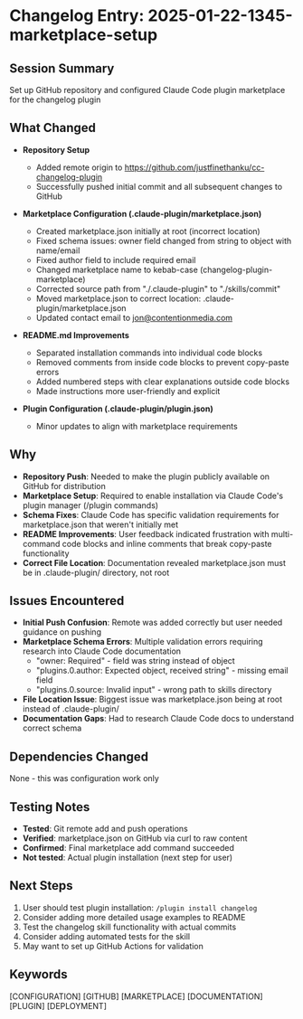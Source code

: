 # Changelog Entry: 2025-01-22-1345-marketplace-setup

## Session Summary
Set up GitHub repository and configured Claude Code plugin marketplace for the changelog plugin

## What Changed
- **Repository Setup**
  - Added remote origin to https://github.com/justfinethanku/cc-changelog-plugin
  - Successfully pushed initial commit and all subsequent changes to GitHub

- **Marketplace Configuration (.claude-plugin/marketplace.json)**
  - Created marketplace.json initially at root (incorrect location)
  - Fixed schema issues: owner field changed from string to object with name/email
  - Fixed author field to include required email
  - Changed marketplace name to kebab-case (changelog-plugin-marketplace)
  - Corrected source path from "./.claude-plugin" to "./skills/commit"
  - Moved marketplace.json to correct location: .claude-plugin/marketplace.json
  - Updated contact email to jon@contentionmedia.com

- **README.md Improvements**
  - Separated installation commands into individual code blocks
  - Removed comments from inside code blocks to prevent copy-paste errors
  - Added numbered steps with clear explanations outside code blocks
  - Made instructions more user-friendly and explicit

- **Plugin Configuration (.claude-plugin/plugin.json)**
  - Minor updates to align with marketplace requirements

## Why
- **Repository Push**: Needed to make the plugin publicly available on GitHub for distribution
- **Marketplace Setup**: Required to enable installation via Claude Code's plugin manager (/plugin commands)
- **Schema Fixes**: Claude Code has specific validation requirements for marketplace.json that weren't initially met
- **README Improvements**: User feedback indicated frustration with multi-command code blocks and inline comments that break copy-paste functionality
- **Correct File Location**: Documentation revealed marketplace.json must be in .claude-plugin/ directory, not root

## Issues Encountered
- **Initial Push Confusion**: Remote was added correctly but user needed guidance on pushing
- **Marketplace Schema Errors**: Multiple validation errors requiring research into Claude Code documentation
  - "owner: Required" - field was string instead of object
  - "plugins.0.author: Expected object, received string" - missing email field
  - "plugins.0.source: Invalid input" - wrong path to skills directory
- **File Location Issue**: Biggest issue was marketplace.json being at root instead of .claude-plugin/
- **Documentation Gaps**: Had to research Claude Code docs to understand correct schema

## Dependencies Changed
None - this was configuration work only

## Testing Notes
- **Tested**: Git remote add and push operations
- **Verified**: marketplace.json on GitHub via curl to raw content
- **Confirmed**: Final marketplace add command succeeded
- **Not tested**: Actual plugin installation (next step for user)

## Next Steps
1. User should test plugin installation: `/plugin install changelog`
2. Consider adding more detailed usage examples to README
3. Test the changelog skill functionality with actual commits
4. Consider adding automated tests for the skill
5. May want to set up GitHub Actions for validation

## Keywords
[CONFIGURATION] [GITHUB] [MARKETPLACE] [DOCUMENTATION] [PLUGIN] [DEPLOYMENT]